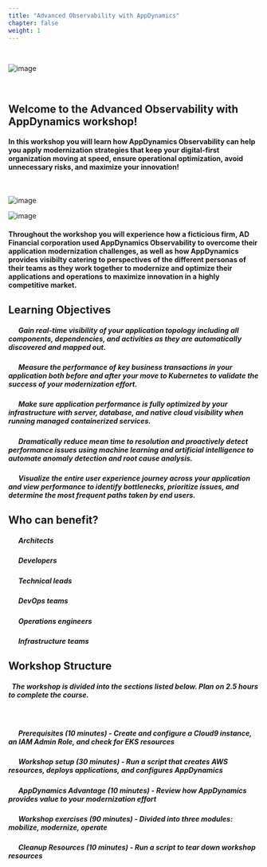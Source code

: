 ```yaml
---
title: "Advanced Observability with AppDynamics"
chapter: false
weight: 1
---
```


<br>

![image](/images/appd_logo.png)

<br>

## Welcome to the Advanced Observability with AppDynamics workshop!

#### In this workshop you will learn how AppDynamics Observability can help you apply modernization strategies that keep your digital-first organization moving at speed, ensure operational optimization, avoid unnecessary risks, and maximize your innovation!

&nbsp;
<br>

![image](/images/ad_financial_logo.png)

![image](/images/01_flowmap.png)



#### Throughout the workshop you will experience how a ficticious firm, AD Financial corporation used AppDynamics Observability to overcome their application modernization challenges, as well as how AppDynamics provides visibilty catering to perspectives of the different personas of their teams as they work together to modernize and optimize their applications and operations to maximize innovation in a highly competitive market.

## Learning Objectives
##### &nbsp;&nbsp;&nbsp;&nbsp;<span style="color: #4e3eb1;"><i class='fas fa-certificate fa-xs'></i></span>&nbsp; Gain real-time visibility of your application topology including all components, dependencies, and activities as they are automatically discovered and mapped out.
##### &nbsp;&nbsp;&nbsp;&nbsp;<span style="color: #4e3eb1;"><i class='fas fa-certificate fa-xs'></i></span>&nbsp; Measure the performance of key business transactions in your application both before and after your move to Kubernetes to validate the success of your modernization effort.
##### &nbsp;&nbsp;&nbsp;&nbsp;<span style="color: #4e3eb1;"><i class='fas fa-certificate fa-xs'></i></span>&nbsp; Make sure application performance is fully optimized by your infrastructure with server, database, and native cloud visibility when running managed containerized services.
##### &nbsp;&nbsp;&nbsp;&nbsp;<span style="color: #4e3eb1;"><i class='fas fa-certificate fa-xs'></i></span>&nbsp; Dramatically reduce mean time to resolution and proactively detect performance issues using machine learning and artificial intelligence to automate anomaly detection and root cause analysis. 
##### &nbsp;&nbsp;&nbsp;&nbsp;<span style="color: #4e3eb1;"><i class='fas fa-certificate fa-xs'></i></span>&nbsp; Visualize the entire user experience journey across your application and view performance to identify bottlenecks, prioritize issues, and determine the most frequent paths taken by end users.

## Who can benefit?
##### &nbsp;&nbsp;&nbsp;&nbsp;<span style="color: #4e3eb1;"><i class='fas fa-certificate fa-xs'></i></span>&nbsp; Architects 
##### &nbsp;&nbsp;&nbsp;&nbsp;<span style="color: #4e3eb1;"><i class='fas fa-certificate fa-xs'></i></span>&nbsp; Developers
##### &nbsp;&nbsp;&nbsp;&nbsp;<span style="color: #4e3eb1;"><i class='fas fa-certificate fa-xs'></i></span>&nbsp; Technical leads
##### &nbsp;&nbsp;&nbsp;&nbsp;<span style="color: #4e3eb1;"><i class='fas fa-certificate fa-xs'></i></span>&nbsp; DevOps teams
##### &nbsp;&nbsp;&nbsp;&nbsp;<span style="color: #4e3eb1;"><i class='fas fa-certificate fa-xs'></i></span>&nbsp; Operations engineers
##### &nbsp;&nbsp;&nbsp;&nbsp;<span style="color: #4e3eb1;"><i class='fas fa-certificate fa-xs'></i></span>&nbsp; Infrastructure teams 

## Workshop Structure

##### &nbsp; The workshop is divided into the sections listed below.  Plan on 2.5 hours to complete the course.

<br>

##### &nbsp;&nbsp;&nbsp;&nbsp;<span style="color: #4e3eb1;"><i class='fas fa-certificate fa-xs'></i></span>&nbsp; **Prerequisites** ***(10 minutes)*** - Create and configure a Cloud9 instance, an IAM Admin Role, and check for EKS resources
##### &nbsp;&nbsp;&nbsp;&nbsp;<span style="color: #4e3eb1;"><i class='fas fa-certificate fa-xs'></i></span>&nbsp; **Workshop setup** ***(30 minutes)*** - Run a script that creates AWS resources, deploys applications, and configures AppDynamics
##### &nbsp;&nbsp;&nbsp;&nbsp;<span style="color: #4e3eb1;"><i class='fas fa-certificate fa-xs'></i></span>&nbsp; **AppDynamics Advantage** ***(10 minutes)*** - Review how AppDynamics provides value to your modernization effort
##### &nbsp;&nbsp;&nbsp;&nbsp;<span style="color: #4e3eb1;"><i class='fas fa-certificate fa-xs'></i></span>&nbsp; **Workshop exercises** ***(90 minutes)*** - Divided into three modules: mobilize, modernize, operate
##### &nbsp;&nbsp;&nbsp;&nbsp;<span style="color: #4e3eb1;"><i class='fas fa-certificate fa-xs'></i></span>&nbsp; **Cleanup Resources** ***(10 minutes)*** - Run a script to tear down workshop resources  
  

